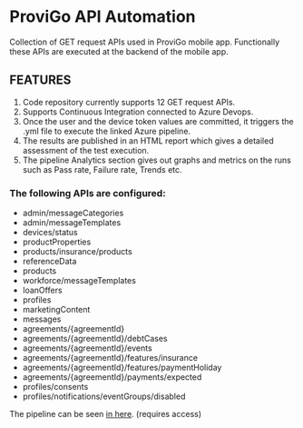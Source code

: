 # ProviGo API Automation

Collection of GET request APIs used in ProviGo mobile app. Functionally these APIs are executed at the backend of the mobile app.

## FEATURES

1. Code repository currently supports 12 GET request APIs.
2. Supports Continuous Integration connected to Azure Devops.
3. Once the user and the device token values are committed, it triggers the .yml file to execute the linked Azure pipeline.
4. The results are published in an HTML report which gives a detailed assessment of the test execution.
5. The pipeline Analytics section gives out graphs and metrics on the runs such as Pass rate, Failure rate, Trends etc.

### The following APIs are configured: ###
- admin/messageCategories
- admin/messageTemplates
- devices/status
- productProperties
- products/insurance/products
- referenceData
- products
- workforce/messageTemplates
- loanOffers
- profiles
- marketingContent
- messages
- agreements/{agreementId}
- agreements/{agreementId}/debtCases
- agreements/{agreementId}/events
- agreements/{agreementId}/features/insurance
- agreements/{agreementId}/features/paymentHoliday
- agreements/{agreementId}/payments/expected
- profiles/consents
- profiles/notifications/eventGroups/disabled

The pipeline can be seen [in here](https://dev.azure.com/IPF-International-Limited/CusApp/_build?definitionId=1197). (requires access)
